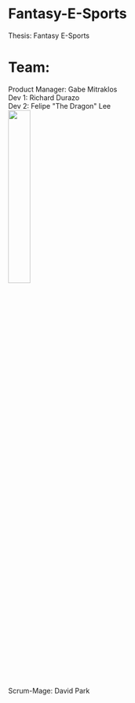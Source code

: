 # Fantasy-E-Sports
Thesis: Fantasy E-Sports

# Team:
Product Manager: Gabe Mitraklos <br />
Dev 1: Richard Durazo <br />
Dev 2: Felipe "The Dragon" Lee <br />
<img height="30%" width="30%" src="http://www.criticalhit.net/images/2016/05/Old-man.jpg" />
<br />
Scrum-Mage: David Park 
